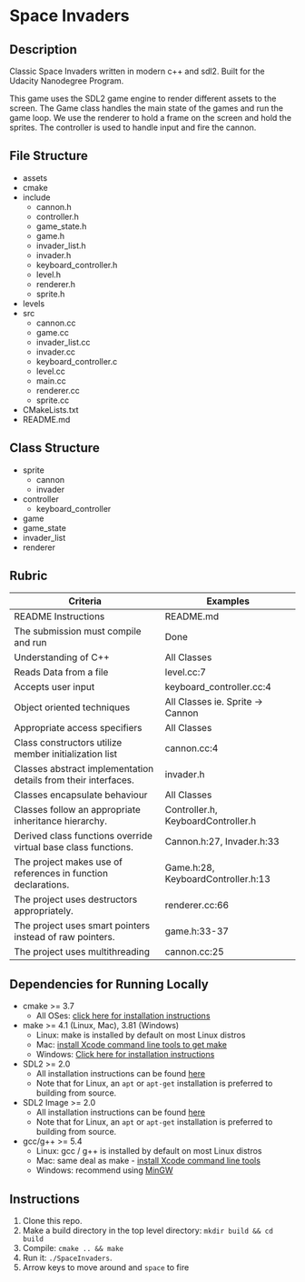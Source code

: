 # Space Invaders

## Description
Classic Space Invaders written in modern c++ and sdl2. Built for the Udacity Nanodegree Program.

This game uses the SDL2 game engine to render different assets to the screen. The Game class handles the main state of the games and run the game loop. We use the renderer to hold a frame on the screen and hold the sprites. The controller is used to handle input and fire the cannon.

## File Structure
* assets
* cmake
* include
  * cannon.h
  * controller.h
  * game_state.h
  * game.h
  * invader_list.h
  * invader.h
  * keyboard_controller.h
  * level.h
  * renderer.h
  * sprite.h
* levels
* src
  * cannon.cc
  * game.cc
  * invader_list.cc
  * invader.cc
  * keyboard_controller.c
  * level.cc
  * main.cc
  * renderer.cc
  * sprite.cc
* CMakeLists.txt
* README.md

## Class Structure
* sprite
  * cannon
  * invader
* controller
  * keyboard_controller
* game
* game_state
* invader_list
* renderer

## 


## Rubric
| Criteria  |  Examples |
|----------------------|------|
| README Instructions         | README.md   |
| The submission must compile and run | Done |
| Understanding of C++       | All Classes |
| Reads Data from a file     | level.cc:7 |
| Accepts user input | keyboard_controller.cc:4 |
| Object oriented techniques | All Classes ie. Sprite -> Cannon |
| Appropriate access specifiers | All Classes |
| Class constructors utilize member initialization list | cannon.cc:4 |
| Classes abstract implementation details from their interfaces. | invader.h |
| Classes encapsulate behaviour | All Classes |
| Classes follow an appropriate inheritance hierarchy. | Controller.h, KeyboardController.h |
| Derived class functions override virtual base class functions. | Cannon.h:27, Invader.h:33 |
| The project makes use of references in function declarations. | Game.h:28, KeyboardController.h:13 |
| The project uses destructors appropriately. | renderer.cc:66 |
| The project uses smart pointers instead of raw pointers. | game.h:33-37 |
| The project uses multithreading | cannon.cc:25 |

## Dependencies for Running Locally
* cmake >= 3.7
  * All OSes: [click here for installation instructions](https://cmake.org/install/)
* make >= 4.1 (Linux, Mac), 3.81 (Windows)
  * Linux: make is installed by default on most Linux distros
  * Mac: [install Xcode command line tools to get make](https://developer.apple.com/xcode/features/)
  * Windows: [Click here for installation instructions](http://gnuwin32.sourceforge.net/packages/make.htm)
* SDL2 >= 2.0
  * All installation instructions can be found [here](https://wiki.libsdl.org/Installation)
  * Note that for Linux, an `apt` or `apt-get` installation is preferred to building from source.
* SDL2 Image >= 2.0
  * All installation instructions can be found [here](https://www.libsdl.org/projects/SDL_image/)
  * Note that for Linux, an `apt` or `apt-get` installation is preferred to building from source.
* gcc/g++ >= 5.4
  * Linux: gcc / g++ is installed by default on most Linux distros
  * Mac: same deal as make - [install Xcode command line tools](https://developer.apple.com/xcode/features/)
  * Windows: recommend using [MinGW](http://www.mingw.org/)

## Instructions

1. Clone this repo.
2. Make a build directory in the top level directory: `mkdir build && cd build`
3. Compile: `cmake .. && make`
4. Run it: `./SpaceInvaders`.
5. Arrow keys to move around and `space` to fire
